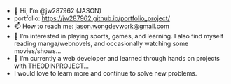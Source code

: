 - 👋 Hi, I’m @jw287962 (JASON)
- portfolio: https://jw287962.github.io/portfolio_project/
- 📫 How to reach me: jason.wongdevwork@gmail.com 
- 👀 I’m interested in playing sports, games, and learning. I also find myself reading manga/webnovels, and occasionally watching some movies/shows...
- 🌱 I’m currently a web developer and learned through hands on projects with THEODINPROJECT...
- I would love to learn more and continue to solve new problems.
<!-- - 💞️ I’m looking to collaborate on ... -->


<!---
jw287962/jw287962 is a ✨ special ✨ repository because its `README.md` (this file) appears on your GitHub profile.
You can click the Preview link to take a look at your changes.
--->
